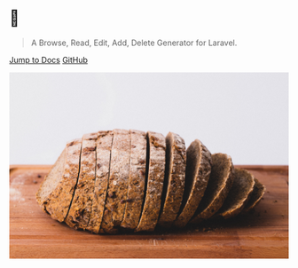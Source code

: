 # 🍞

> A Browse, Read, Edit, Add, Delete Generator for Laravel.

[Jump to Docs](#main)
[GitHub](https://github.com/)

![bg](./_media/cover.jpg)